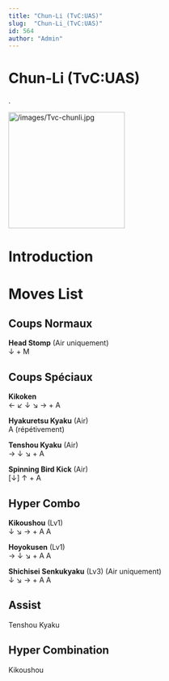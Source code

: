 ```yaml
---
title: "Chun-Li (TvC:UAS)"
slug:  "Chun-Li_(TvC:UAS)"
id: 564
author: "Admin"
---
```


# Chun-Li (TvC:UAS)

.

<img src="/images/Tvc-chunli.jpg" title="/images/Tvc-chunli.jpg"
width="230" alt="/images/Tvc-chunli.jpg" />  

# Introduction

# Moves List

## Coups Normaux

**Head Stomp** (Air uniquement)  
↓ + M

## Coups Spéciaux

**Kikoken**  
← ↙ ↓ ↘ → + A

**Hyakuretsu Kyaku** (Air)  
A (répétivement)

**Tenshou Kyaku** (Air)  
→ ↓ ↘ + A

**Spinning Bird Kick** (Air)  
\[↓\] ↑ + A

## Hyper Combo

**Kikoushou** (Lv1)  
↓ ↘ → + A A

**Hoyokusen** (Lv1)  
→ ↓ ↘ + A A

**Shichisei Senkukyaku** (Lv3) (Air uniquement)  
↓ ↘ → + A A

## Assist

Tenshou Kyaku

## Hyper Combination

Kikoushou
